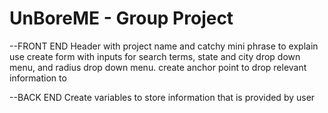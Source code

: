 # UnBoreME - Group Project

--FRONT END
Header with project name and catchy mini phrase to explain use
create form with inputs for search terms, state and city drop down menu, and radius drop down menu.
create anchor point to drop relevant information to

--BACK END
Create variables to store information that is provided by user
